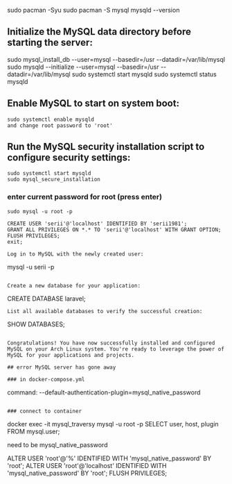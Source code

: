 sudo pacman -Syu
sudo pacman -S mysql
mysqld --version

## Initialize the MySQL data directory before starting the server:  

sudo mysql_install_db --user=mysql --basedir=/usr --datadir=/var/lib/mysql
sudo mysqld --initialize --user=mysql --basedir=/usr --datadir=/var/lib/mysql
sudo systemctl start mysqld
sudo systemctl status mysqld

## Enable MySQL to start on system boot:  

```
sudo systemctl enable mysqld
and change root password to 'root'
```

## Run the MySQL security installation script to configure security settings:  

```
sudo systemctl start mysqld
sudo mysql_secure_installation
```

### enter current password for root (press enter)

```
sudo mysql -u root -p
```

```
CREATE USER 'serii'@'localhost' IDENTIFIED BY 'serii1981';
GRANT ALL PRIVILEGES ON *.* TO 'serii'@'localhost' WITH GRANT OPTION;
FLUSH PRIVILEGES;
exit;

Log in to MySQL with the newly created user:  

```
mysql -u serii -p
```

Create a new database for your application:  

```
CREATE DATABASE laravel;
```
List all available databases to verify the successful creation:  

```
SHOW DATABASES;
```

Congratulations! You have now successfully installed and configured MySQL on your Arch Linux system. You're ready to leverage the power of MySQL for your applications and projects.

## error MySQL server has gone away 

### in docker-compose.yml
```
command: --default-authentication-plugin=mysql_native_password
```

### connect to container
```

docker exec -it mysql_traversy mysql -u root -p
SELECT user, host, plugin FROM mysql.user;

need to be mysql_native_password

ALTER USER 'root'@'%' IDENTIFIED WITH 'mysql_native_password' BY 'root';
ALTER USER 'root'@'localhost' IDENTIFIED WITH 'mysql_native_password' BY 'root';
FLUSH PRIVILEGES;
```


